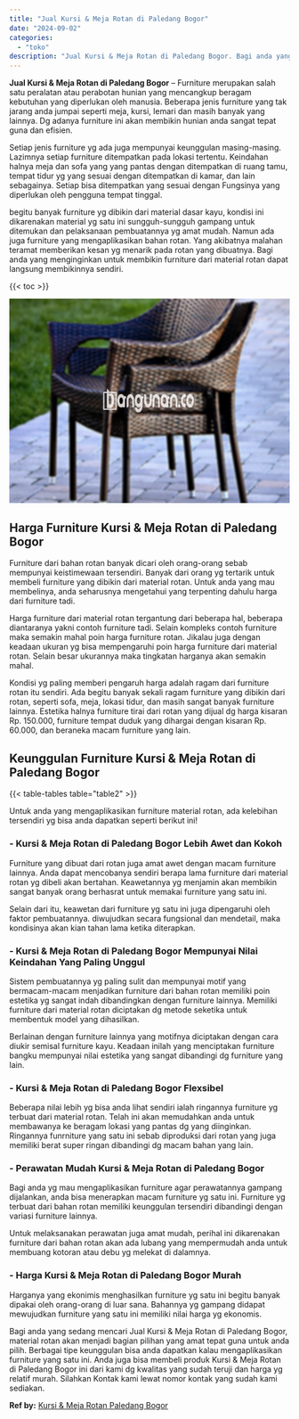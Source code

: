 ```yaml
---
title: "Jual Kursi & Meja Rotan di Paledang Bogor"
date: "2024-09-02"
categories: 
  - "toko"
description: "Jual Kursi & Meja Rotan di Paledang Bogor. Bagi anda yang sedang mencari Jual Kursi & Meja Rotan di Paledang Bogor, material rotan akan menjadi bagian piliha..."
---
```


**Jual Kursi & Meja Rotan di Paledang Bogor** – Furniture merupakan salah satu peralatan atau perabotan hunian yang mencangkup beragam kebutuhan yang diperlukan oleh manusia. Beberapa jenis furniture yang tak jarang anda jumpai seperti meja, kursi, lemari dan masih banyak yang lainnya. Dg adanya furniture ini akan membikin hunian anda sangat tepat guna dan efisien.

Setiap jenis furniture yg ada juga mempunyai keunggulan masing-masing. Lazimnya setiap furniture ditempatkan pada lokasi tertentu. Keindahan halnya meja dan sofa yang yang pantas dengan ditempatkan di ruang tamu, tempat tidur yg yang sesuai dengan ditempatkan di kamar, dan lain sebagainya. Setiap bisa ditempatkan yang sesuai dengan Fungsinya yang diperlukan oleh pengguna tempat tinggal.

begitu banyak furniture yg dibikin dari material dasar kayu, kondisi ini dikarenakan material yg satu ini sungguh-sungguh gampang untuk ditemukan dan pelaksanaan pembuatannya yg amat mudah. Namun ada juga furniture yang mengaplikasikan bahan rotan. Yang akibatnya malahan teramat memberikan kesan yg menarik pada rotan yang dibuatnya. Bagi anda yang menginginkan untuk membikin furniture dari material rotan dapat langsung membikinnya sendiri.

{{< toc >}}

![Jual Kursi & Meja Rotan di Paledang Bogor](/images/kursi-meja-rotan-murah29.png)

## Harga Furniture Kursi & Meja Rotan di Paledang Bogor

Furniture dari bahan rotan banyak dicari oleh orang-orang sebab mempunyai keistimewaan tersendiri. Banyak dari orang yg tertarik untuk membeli furniture yang dibikin dari material rotan. Untuk anda yang mau membelinya, anda seharusnya mengetahui yang terpenting dahulu harga dari furniture tadi.

Harga furniture dari material rotan tergantung dari beberapa hal, beberapa diantaranya yakni contoh furniture tadi. Selain kompleks contoh furniture maka semakin mahal poin harga furniture rotan. Jikalau juga dengan keadaan ukuran yg bisa mempengaruhi poin harga furniture dari material rotan. Selain besar ukurannya maka tingkatan harganya akan semakin mahal.

Kondisi yg paling memberi pengaruh harga adalah ragam dari furniture rotan itu sendiri. Ada begitu banyak sekali ragam furniture yang dibikin dari rotan, seperti sofa, meja, lokasi tidur, dan masih sangat banyak furniture lainnya. Estetika halnya furniture tirai dari rotan yang dijual dg harga kisaran Rp. 150.000, furniture tempat duduk yang dihargai dengan kisaran Rp. 60.000, dan beraneka macam furniture yang lain.

## Keunggulan Furniture Kursi & Meja Rotan di Paledang Bogor

{{< table-tables table="table2" >}}

Untuk anda yang mengaplikasikan furniture material rotan, ada kelebihan tersendiri yg bisa anda dapatkan seperti berikut ini!

### \- Kursi & Meja Rotan di Paledang Bogor Lebih Awet dan Kokoh

Furniture yang dibuat dari rotan juga amat awet dengan macam furniture lainnya. Anda dapat mencobanya sendiri berapa lama furniture dari material rotan yg dibeli akan bertahan. Keawetannya yg menjamin akan membikin sangat banyak orang berhasrat untuk memakai furniture yang satu ini.

Selain dari itu, keawetan dari furniture yg satu ini juga dipengaruhi oleh faktor pembuatannya. diwujudkan secara fungsional dan mendetail, maka kondisinya akan kian tahan lama ketika diterapkan.

### \- Kursi & Meja Rotan di Paledang Bogor Mempunyai Nilai Keindahan Yang Paling Unggul

Sistem pembuatannya yg paling sulit dan mempunyai motif yang bermacam-macam menjadikan furniture dari bahan rotan memiliki poin estetika yg sangat indah dibandingkan dengan furniture lainnya. Memiliki furniture dari material rotan diciptakan dg metode seketika untuk membentuk model yang dihasilkan.

Berlainan dengan furniture lainnya yang motifnya diciptakan dengan cara diukir semisal furniture kayu. Keadaan inilah yang menciptakan furniture bangku mempunyai nilai estetika yang sangat dibandingi dg furniture yang lain.

### \- Kursi & Meja Rotan di Paledang Bogor Flexsibel

Beberapa nilai lebih yg bisa anda lihat sendiri ialah ringannya furniture yg terbuat dari material rotan. Telah ini akan memudahkan anda untuk membawanya ke beragam lokasi yang pantas dg yang diinginkan. Ringannya funrniture yang satu ini sebab diproduksi dari rotan yang juga memiliki berat super ringan dibandingi dg macam bahan yang lain.

### \- Perawatan Mudah Kursi & Meja Rotan di Paledang Bogor

Bagi anda yg mau mengaplikasikan furniture agar perawatannya gampang dijalankan, anda bisa menerapkan macam furniture yg satu ini. Furniture yg terbuat dari bahan rotan memiliki keunggulan tersendiri dibandingi dengan variasi furniture lainnya.

Untuk melaksanakan perawatan juga amat mudah, perihal ini dikarenakan furniture dari bahan rotan akan ada lubang yang mempermudah anda untuk membuang kotoran atau debu yg melekat di dalamnya.

### \- Harga Kursi & Meja Rotan di Paledang Bogor Murah

Harganya yang ekonimis menghasilkan furniture yg satu ini begitu banyak dipakai oleh orang-orang di luar sana. Bahannya yg gampang didapat mewujudkan furniture yang satu ini memiliki nilai harga yg ekonomis.

Bagi anda yang sedang mencari Jual Kursi & Meja Rotan di Paledang Bogor, material rotan akan menjadi bagian pilihan yang amat tepat guna untuk anda pilih. Berbagai tipe keunggulan bisa anda dapatkan kalau mengaplikasikan furniture yang satu ini. Anda juga bisa membeli produk Kursi & Meja Rotan di Paledang Bogor ini dari kami dg kwalitas yang sudah teruji dan harga yg relatif murah. Silahkan Kontak kami lewat nomor kontak yang sudah kami sediakan.

**Ref by:** [Kursi & Meja Rotan Paledang Bogor](https://id.wikipedia.org/wiki/Kursi)
